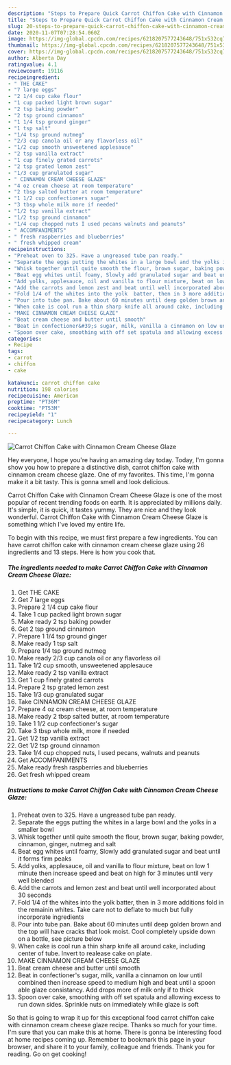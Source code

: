 ```yaml
---
description: "Steps to Prepare Quick Carrot Chiffon Cake with Cinnamon Cream Cheese Glaze"
title: "Steps to Prepare Quick Carrot Chiffon Cake with Cinnamon Cream Cheese Glaze"
slug: 20-steps-to-prepare-quick-carrot-chiffon-cake-with-cinnamon-cream-cheese-glaze
date: 2020-11-07T07:28:54.060Z
image: https://img-global.cpcdn.com/recipes/6218207577243648/751x532cq70/carrot-chiffon-cake-with-cinnamon-cream-cheese-glaze-recipe-main-photo.jpg
thumbnail: https://img-global.cpcdn.com/recipes/6218207577243648/751x532cq70/carrot-chiffon-cake-with-cinnamon-cream-cheese-glaze-recipe-main-photo.jpg
cover: https://img-global.cpcdn.com/recipes/6218207577243648/751x532cq70/carrot-chiffon-cake-with-cinnamon-cream-cheese-glaze-recipe-main-photo.jpg
author: Alberta Day
ratingvalue: 4.1
reviewcount: 19116
recipeingredient:
- " THE CAKE"
- "7 large eggs"
- "2 1/4 cup cake flour"
- "1 cup packed light brown sugar"
- "2 tsp baking powder"
- "2 tsp ground cinnamon"
- "1 1/4 tsp ground ginger"
- "1 tsp salt"
- "1/4 tsp ground nutmeg"
- "2/3 cup canola oil or any flavorless oil"
- "1/2 cup smooth unsweetened applesauce"
- "2 tsp vanilla extract"
- "1 cup finely grated carrots"
- "2 tsp grated lemon zest"
- "1/3 cup granulated sugar"
- " CINNAMON CREAM CHEESE GLAZE"
- "4 oz cream cheese at room temperature"
- "2 tbsp salted butter at room temperature"
- "1 1/2 cup confectioners sugar"
- "3 tbsp whole milk more if needed"
- "1/2 tsp vanilla extract"
- "1/2 tsp ground cinnamon"
- "1/4 cup chopped nuts I used pecans walnuts and peanuts"
- " ACCOMPANIMENTS"
- " fresh raspberries and blueberries"
- " fresh whipped cream"
recipeinstructions:
- "Preheat oven to 325. Have a ungreased tube pan ready."
- "Separate the eggs putting the whites in a large bowl and the yolks in a smaller bowl"
- "Whisk together until quite smooth the flour, brown sugar, baking powder, cinnamon, ginger, nutmeg and salt"
- "Beat egg whites until foamy, Slowly add granulated sugar and beat until it forms firm peaks"
- "Add yolks, applesauce, oil and vanilla to flour mixture, beat on low 1 minute then increase speed and beat on high for 3 minutes until very well blended"
- "Add the carrots and lemon zest and beat until well incorporated about 30 seconds"
- "Fold 1/4 of the whites into the yolk  batter, then in 3 more additions fold in  the remainin whites. Take care not to deflate to much but fully incorporate ingredients"
- "Pour into tube pan. Bake about 60 minutes until deep golden brown and the top will have cracks that look moist. Cool completely upside down on a bottle, see picture below"
- "When cake is cool run a thin sharp knife all around cake, including center of tube. Invert to realease cake on plate."
- "MAKE CINNAMON CREAM CHEESE GLAZE"
- "Beat cream cheese and butter until smooth"
- "Beat in confectioner&#39;s sugar, milk, vanilla a cinnamon on low until combined then increase speed to medium high and beat until a spoon able glaze consistancy. Add drops more of milk only if to thick"
- "Spoon over cake, smoothing with off set spatula and allowing excess to run down sides. Sprinkle nuts on immediately while glaze is soft"
categories:
- Recipe
tags:
- carrot
- chiffon
- cake

katakunci: carrot chiffon cake 
nutrition: 198 calories
recipecuisine: American
preptime: "PT36M"
cooktime: "PT53M"
recipeyield: "1"
recipecategory: Lunch

---
```



![Carrot Chiffon Cake with Cinnamon Cream Cheese Glaze](https://img-global.cpcdn.com/recipes/6218207577243648/751x532cq70/carrot-chiffon-cake-with-cinnamon-cream-cheese-glaze-recipe-main-photo.jpg)

Hey everyone, I hope you're having an amazing day today. Today, I'm gonna show you how to prepare a distinctive dish, carrot chiffon cake with cinnamon cream cheese glaze. One of my favorites. This time, I'm gonna make it a bit tasty. This is gonna smell and look delicious.



Carrot Chiffon Cake with Cinnamon Cream Cheese Glaze is one of the most popular of recent trending foods on earth. It is appreciated by millions daily. It's simple, it is quick, it tastes yummy. They are nice and they look wonderful. Carrot Chiffon Cake with Cinnamon Cream Cheese Glaze is something which I've loved my entire life.


To begin with this recipe, we must first prepare a few ingredients. You can have carrot chiffon cake with cinnamon cream cheese glaze using 26 ingredients and 13 steps. Here is how you cook that.

<!--inarticleads1-->

##### The ingredients needed to make Carrot Chiffon Cake with Cinnamon Cream Cheese Glaze:

1. Get  THE CAKE
1. Get 7 large eggs
1. Prepare 2 1/4 cup cake flour
1. Take 1 cup packed light brown sugar
1. Make ready 2 tsp baking powder
1. Get 2 tsp ground cinnamon
1. Prepare 1 1/4 tsp ground ginger
1. Make ready 1 tsp salt
1. Prepare 1/4 tsp ground nutmeg
1. Make ready 2/3 cup canola oil or any flavorless oil
1. Take 1/2 cup smooth, unsweetened applesauce
1. Make ready 2 tsp vanilla extract
1. Get 1 cup finely grated carrots
1. Prepare 2 tsp grated lemon zest
1. Take 1/3 cup granulated sugar
1. Take  CINNAMON CREAM CHEESE GLAZE
1. Prepare 4 oz cream cheese, at room temperature
1. Make ready 2 tbsp salted butter, at room temperature
1. Take 1 1/2 cup confectioner&#39;s sugar
1. Take 3 tbsp whole milk, more if needed
1. Get 1/2 tsp vanilla extract
1. Get 1/2 tsp ground cinnamon
1. Take 1/4 cup chopped nuts, I used pecans, walnuts and peanuts
1. Get  ACCOMPANIMENTS
1. Make ready  fresh raspberries and blueberries
1. Get  fresh whipped cream




<!--inarticleads2-->

##### Instructions to make Carrot Chiffon Cake with Cinnamon Cream Cheese Glaze:

1. Preheat oven to 325. Have a ungreased tube pan ready.
1. Separate the eggs putting the whites in a large bowl and the yolks in a smaller bowl
1. Whisk together until quite smooth the flour, brown sugar, baking powder, cinnamon, ginger, nutmeg and salt
1. Beat egg whites until foamy, Slowly add granulated sugar and beat until it forms firm peaks
1. Add yolks, applesauce, oil and vanilla to flour mixture, beat on low 1 minute then increase speed and beat on high for 3 minutes until very well blended
1. Add the carrots and lemon zest and beat until well incorporated about 30 seconds
1. Fold 1/4 of the whites into the yolk  batter, then in 3 more additions fold in  the remainin whites. Take care not to deflate to much but fully incorporate ingredients
1. Pour into tube pan. Bake about 60 minutes until deep golden brown and the top will have cracks that look moist. Cool completely upside down on a bottle, see picture below
1. When cake is cool run a thin sharp knife all around cake, including center of tube. Invert to realease cake on plate.
1. MAKE CINNAMON CREAM CHEESE GLAZE
1. Beat cream cheese and butter until smooth
1. Beat in confectioner&#39;s sugar, milk, vanilla a cinnamon on low until combined then increase speed to medium high and beat until a spoon able glaze consistancy. Add drops more of milk only if to thick
1. Spoon over cake, smoothing with off set spatula and allowing excess to run down sides. Sprinkle nuts on immediately while glaze is soft




So that is going to wrap it up for this exceptional food carrot chiffon cake with cinnamon cream cheese glaze recipe. Thanks so much for your time. I'm sure that you can make this at home. There is gonna be interesting food at home recipes coming up. Remember to bookmark this page in your browser, and share it to your family, colleague and friends. Thank you for reading. Go on get cooking!
